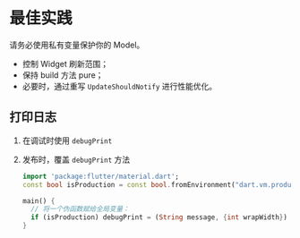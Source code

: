 # 最佳实践
请务必使用私有变量保护你的 Model。

- 控制 Widget 刷新范围；
- 保持 build 方法 pure；
- 必要时，通过重写 `UpdateShouldNotify` 进行性能优化。



## 打印日志

1. 在调试时使用 `debugPrint`

2. 发布时，覆盖 `debugPrint` 方法

    ```dart 
    import 'package:flutter/material.dart';
    const bool isProduction = const bool.fromEnvironment("dart.vm.product");

    main() {
      // 将一个伪函数赋给全局变量：
      if (isProduction) debugPrint = (String message, {int wrapWidth}) {};
    }
    ```

